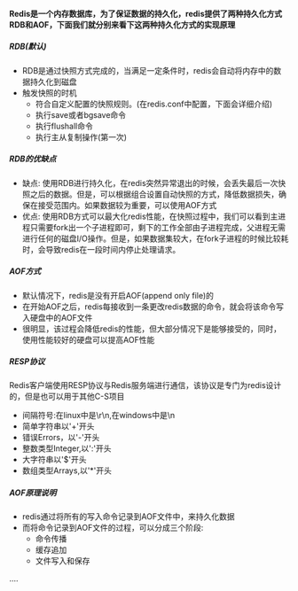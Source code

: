 #### Redis是一个内存数据库，为了保证数据的持久化，redis提供了两种持久化方式RDB和AOF，下面我们就分别来看下这两种持久化方式的实现原理
##### RDB(默认)
- RDB是通过快照方式完成的，当满足一定条件时，redis会自动将内存中的数据持久化到磁盘
- 触发快照的时机
  - 符合自定义配置的快照规则。(在redis.conf中配置，下面会详细介绍)
  - 执行save或者bgsave命令
  - 执行flushall命令
  - 执行主从复制操作(第一次)
##### RDB的优缺点
- 缺点: 使用RDB进行持久化，在redis突然异常退出的时候，会丢失最后一次快照之后的数据。但是，可以根据组合设置自动快照的方式，降低数据损失，确保在接受范围内。如果数据较为重要，可以使用AOF方式
- 优点: 使用RDB方式可以最大化redis性能，在快照过程中，我们可以看到主进程只需要fork出一个子进程即可，剩下的工作全部由子进程完成，父进程无需进行任何的磁盘I/O操作。但是，如果数据集较大，在fork子进程的时候比较耗时，会导致redis在一段时间内停止处理请求。
##### AOF方式
- 默认情况下，redis是没有开启AOF(append only file)的
- 在开始AOF之后，redis每接收到一条更改redis数据的命令，就会将该命令写入硬盘中的AOF文件
- 很明显，该过程会降低redis的性能，但大部分情况下是能够接受的，同时，使用性能较好的硬盘可以提高AOF性能
##### RESP协议
Redis客户端使用RESP协议与Redis服务端进行通信，该协议是专门为redis设计的，但是也可以用于其他C-S项目
- 间隔符号:在linux中是\r\n,在windows中是\n
- 简单字符串以'+'开头
- 错误Errors，以'-'开头
- 整数类型Integer,以':'开头
- 大字符串以'$'开头
- 数组类型Arrays,以'*'开头

##### AOF原理说明
- redis通过将所有的写入命令记录到AOF文件中，来持久化数据
- 而将命令记录到AOF文件的过程，可以分成三个阶段:
  - 命令传播
  - 缓存追加
  - 文件写入和保存
  
....
